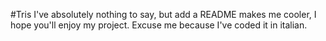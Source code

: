 #Tris
I've absolutely nothing to say, but add a README makes me cooler, I hope you'll enjoy my project. Excuse me because I've coded it in italian.
